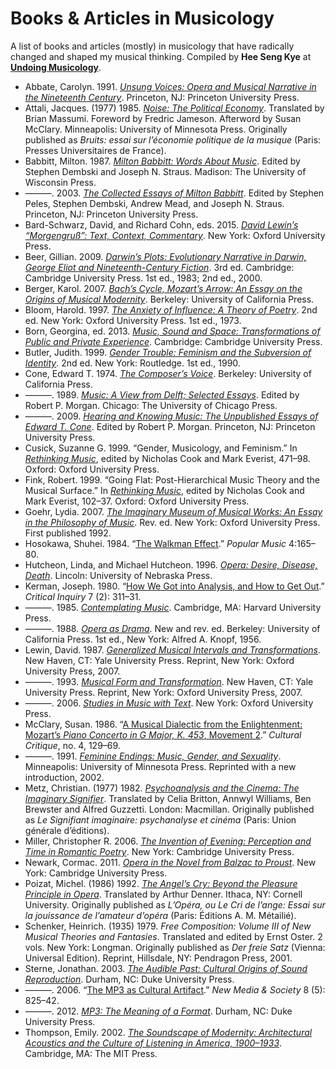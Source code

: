 # Books & Articles in Musicology

A list of books and articles (mostly) in musicology that have radically changed and shaped my musical thinking. Compiled by **Hee Seng Kye** at [**Undoing Musicology**](http://undoingmusicology.com).

* Abbate, Carolyn. 1991. [*Unsung Voices: Opera and Musical Narrative in the Nineteenth Century*](https://www.amazon.com/Unsung-Voices-Carolyn-Abbate/dp/0691026084/). Princeton, NJ: Princeton University Press.
* Attali, Jacques. (1977) 1985. [*Noise: The Political Economy*](https://www.amazon.com/Noise-Political-Economy-History-Literature/dp/0816612870/). Translated by Brian Massumi. Foreword by Fredric Jameson. Afterword by Susan McClary. Minneapolis: University of Minnesota Press. Originally published as *Bruits: essai sur l’économie politique de la musique* (Paris: Presses Universitaires de France).
* Babbitt, Milton. 1987. [*Milton Babbitt: Words About Music*](https://www.amazon.com/Milton-Babbitt-Words-Madison-Lectures/dp/0299107949). Edited by Stephen Dembski and Joseph N. Straus. Madison: The University of Wisconsin Press.
* ———. 2003. [*The Collected Essays of Milton Babbitt*](https://www.amazon.com/Collected-Essays-Milton-Babbitt/dp/0691155402/). Edited by Stephen Peles, Stephen Dembski, Andrew Mead, and Joseph N. Straus. Princeton, NJ: Princeton University Press.
* Bard-Schwarz, David, and Richard Cohn, eds. 2015. [*David Lewin’s “Morgengruß”: Text, Context, Commentary*](https://www.amazon.com/David-Lewins-Morgengruß-Context-Commentary/dp/019984478X/). New York: Oxford University Press.
* Beer, Gillian. 2009. [*Darwin’s Plots: Evolutionary Narrative in Darwin, George Eliot and Nineteenth-Century Fiction*](https://www.amazon.com/Darwins-Plots-Evolutionary-Narrative-Nineteenth-Century/dp/0521743613/). 3rd ed. Cambridge: Cambridge University Press. 1st ed., 1983; 2nd ed., 2000.
* Berger, Karol. 2007. [*Bach’s Cycle, Mozart’s Arrow: An Essay on the Origins of Musical Modernity*](https://www.amazon.com/Bachs-Cycle-Mozarts-Arrow-Modernity/dp/0520257979/). Berkeley: University of California Press.
* Bloom, Harold. 1997. [*The Anxiety of Influence: A Theory of Poetry*](https://www.amazon.com/Anxiety-Influence-Theory-Poetry/dp/0195112210/). 2nd ed. New York: Oxford University Press. 1st ed., 1973.
* Born, Georgina, ed. 2013. [*Music, Sound and Space: Transformations of Public and Private Experience*](https://www.amazon.com/Music-Sound-Space-Transformations-Experience/dp/1107504120/). Cambridge: Cambridge University Press.
* Butler, Judith. 1999. [*Gender Trouble: Feminism and the Subversion of Identity*](https://www.amazon.com/Gender-Trouble-Feminism-Subversion-Routledge/dp/0415389550/). 2nd ed. New York: Routledge. 1st ed., 1990.
* Cone, Edward T. 1974. [*The Composer’s Voice*](http://www.ucpress.edu/op.php?isbn=9780520046474). Berkeley: University of California Press.
* ———. 1989. [*Music: A View from Delft; Selected Essays*](https://www.amazon.com/Music-View-Delft-Selected-Essays/dp/0226114708/). Edited by Robert P. Morgan. Chicago: The University of Chicago Press.
* ———. 2009. [*Hearing and Knowing Music: The Unpublished Essays of Edward T. Cone*](https://www.amazon.com/Hearing-Knowing-Music-Unpublished-Essays/dp/0691140111/). Edited by Robert P. Morgan. Princeton, NJ: Princeton University Press.
* Cusick, Suzanne G. 1999. “Gender, Musicology, and Feminism.” In [*Rethinking Music*](https://www.amazon.com/Rethinking-Music-Nick-Cook/dp/019879004X/), edited by Nicholas Cook and Mark Everist, 471–98. Oxford: Oxford University Press.
* Fink, Robert. 1999. “Going Flat: Post-Hierarchical Music Theory and the Musical Surface.” In [*Rethinking Music*](https://www.amazon.com/Rethinking-Music-Nick-Cook/dp/019879004X/), edited by Nicholas Cook and Mark Everist, 102–37. Oxford: Oxford University Press.
* Goehr, Lydia. 2007. [*The Imaginary Museum of Musical Works: An Essay in the Philosophy of Music*](https://www.amazon.com/Imaginary-Museum-Musical-Works-Philosophy/dp/0195324781/). Rev. ed. New York: Oxford University Press. First published 1992.
* Hosokawa, Shuhei. 1984. “[The Walkman Effect](http://www.jstor.org/stable/853362).” *Popular Music* 4:165–80.
* Hutcheon, Linda, and Michael Hutcheon. 1996. [*Opera: Desire, Disease, Death*](https://www.amazon.com/Opera-Desire-Disease-Death-Contexts/dp/0803273185/). Lincoln: University of Nebraska Press.
* Kerman, Joseph. 1980. “[How We Got into Analysis, and How to Get Out](http://www.jstor.org/stable/1343130).” *Critical Inquiry* 7 (2): 311–31.
* ———. 1985. [*Contemplating Music*](https://www.amazon.com/Contemplating-Music-Challenges-Joseph-Kerman/dp/0674166787/). Cambridge, MA: Harvard University Press.
* ———. 1988. [*Opera as Drama*](https://www.amazon.com/Opera-as-Drama-Fiftieth-Anniversary/dp/0520246926). New and rev. ed. Berkeley: University of California Press. 1st ed., New York: Alfred A. Knopf, 1956.
* Lewin, David. 1987. [*Generalized Musical Intervals and Transformations*](https://www.amazon.com/Generalized-Musical-Intervals-Transformations-David/dp/0199759944/). New Haven, CT: Yale University Press. Reprint, New York: Oxford University Press, 2007.
* ———. 1993. [*Musical Form and Transformation*](https://www.amazon.com/Musical-Form-Transformation-Analytic-Essays/dp/0199759952/). New Haven, CT: Yale University Press. Reprint, New York: Oxford University Press, 2007.
* ———. 2006. [*Studies in Music with Text*](https://www.amazon.com/Studies-Music-Text-Oxford-Theory/dp/0195397037/). New York: Oxford University Press.
* McClary, Susan. 1986. “[A Musical Dialectic from the Enlightenment: Mozart’s *Piano Concerto in G Major, K. 453*, Movement 2](http://www.jstor.org/stable/1354338).” *Cultural Critique*, no. 4, 129–69.
* ———. 1991. [*Feminine Endings: Music, Gender, and Sexuality*](https://www.amazon.com/Feminine-Endings-Music-Gender-Sexuality/dp/0816641897/). Minneapolis: University of Minnesota Press. Reprinted with a new introduction, 2002.
* Metz, Christian. (1977) 1982. [*Psychoanalysis and the Cinema: The Imaginary Signifier*](https://www.amazon.com/Imaginary-Signifier-Psychoanalysis-Cinema/dp/0253203805/). Translated by Celia Britton, Annwyl Williams, Ben Brewster and Alfred Guzzetti. London: Macmillan. Originally published as *Le Signifiant imaginaire: psychanalyse et cinéma* (Paris: Union générale d’éditions).
* Miller, Christopher R. 2006. [*The Invention of Evening: Perception and Time in Romantic Poetry*](https://www.amazon.com/Invention-Evening-Perception-Cambridge-Romanticism/dp/0521123496/). New York: Cambridge University Press.
* Newark, Cormac. 2011. [*Opera in the Novel from Balzac to Proust*](https://www.amazon.com/Opera-Balzac-Proust-Cambridge-Studies/dp/0521118905/). New York: Cambridge University Press.
* Poizat, Michel. (1986) 1992. [*The Angel’s Cry: Beyond the Pleasure Principle in Opera*](https://www.amazon.com/Angels-Cry-Beyond-Pleasure-Principle/dp/0801423880/). Translated by Arthur Denner. Ithaca, NY: Cornell University. Originally published as *L’Opéra, ou Le Cri de l’ange: Essai sur la jouissance de l’amateur d’opéra* (Paris: Éditions A. M. Métailié).
* Schenker, Heinrich. (1935) 1979. *Free Composition: Volume III of New Musical Theories and Fantasies*. Translated and edited by Ernst Oster. 2 vols. New York: Longman. Originally published as *Der freie Satz* (Vienna: Universal Edition). Reprint, Hillsdale, NY: Pendragon Press, 2001.
* Sterne, Jonathan. 2003. [*The Audible Past: Cultural Origins of Sound Reproduction*](https://www.amazon.com/Audible-Past-Cultural-Origins-Reproduction/dp/082233013X/). Durham, NC: Duke University Press.
* ———. 2006. “[The MP3 as Cultural Artifact](http://sterneworks.org/mp3.pdf).” *New Media & Society* 8 (5): 825–42.
* ———. 2012. [*MP3: The Meaning of a Format*](https://www.amazon.com/MP3-Meaning-Format-Storage-Transmission/dp/0822352877/). Durham, NC: Duke University Press.
* Thompson, Emily. 2002. [*The Soundscape of Modernity: Architectural Acoustics and the Culture of Listening in America, 1900–1933*](https://www.amazon.com/Soundscape-Modernity-Architectural-Acoustics-1900-1933/dp/0262701065/). Cambridge, MA: The MIT Press.